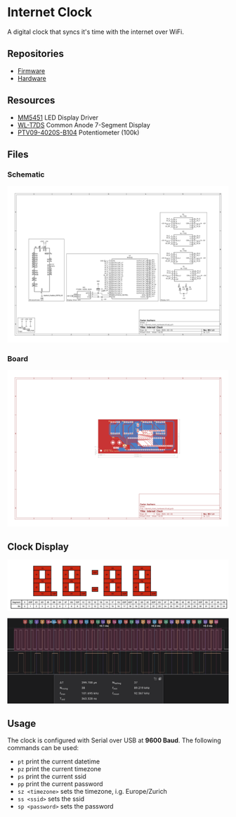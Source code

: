 # Internet Clock

A digital clock that syncs it's time with the internet over WiFi.

## Repositories

- [Firmware](https://github.com/flavian112/internet_clock_firmware.git)
- [Hardware](https://github.com/flavian112/internet_clock_hardware.git)

## Resources

- [MM5451](./datasheets/MM5451.pdf) LED Display Driver
- [WL-T7DS](./datasheets/WL-T7DS.pdf) Common Anode 7-Segment Display
- [PTV09-4020S-B104](./datasheets/PTV09-4020S-B104.pdf) Potentiometer (100k)

## Files

### Schematic

![Schematic](./assets/internet_clock_hardware_schematic.svg)

### Board

![Board](./assets/internet_clock_hardware_board.svg)

## Clock Display

![Clock Display](./assets/clock_display.jpg)

![MM5451 Display Example](./assets/mm5451_communication_example.png)

## Usage

The clock is configured with Serial over USB at **9600 Baud**. The following
commands can be used:

- `pt` print the current datetime
- `pz` print the current timezone
- `ps` print the current ssid
- `pp` print the current password
- `sz <timezone>` sets the timezone, i.g. Europe/Zurich
- `ss <ssid>` sets the ssid
- `sp <password>` sets the password
